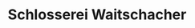 ---
title: "Schlosserei Waitschacher"
url: /wien/schlosserei-waitschacher/
shop: Schlüsseldienst
---